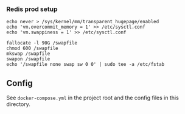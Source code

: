 ### Redis prod setup

```
echo never > /sys/kernel/mm/transparent_hugepage/enabled
echo 'vm.overcommit_memory = 1' >> /etc/sysctl.conf
echo 'vm.swappiness = 1' >> /etc/sysctl.conf

fallocate -l 90G /swapfile
chmod 600 /swapfile
mkswap /swapfile
swapon /swapfile
echo '/swapfile none swap sw 0 0' | sudo tee -a /etc/fstab
```

## Config

See `docker-compose.yml` in the project root and the config files in this directory.

